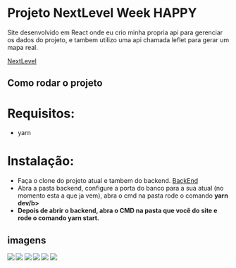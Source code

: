 <h1>Projeto NextLevel Week <b>HAPPY</b></h1>

Site desenvolvido em React onde eu crio minha propria api para gerenciar os dados do projeto, e tambem utilizo uma api chamada leflet para gerar um mapa real.

[NextLevel](https://nextlevelweek.com/)

<h2>Como rodar o projeto</h2>

# Requisitos:
- yarn

# Instalação:
- Faça o clone do projeto atual e tambem do backend.
[BackEnd](https://github.com/VictordaSilvaf/HAPPYAPI)
- Abra a pasta backend, configure a porta do banco para a sua atual (no momento esta a que ja vem), abra o cmd na pasta rode o comando <b>yarn dev/b>
- Depois de abrir o backend, abra o CMD na pasta que você do site e rode o comando yarn start.

<h2>imagens</h2>

![](https://i.imgur.com/4SMZ7Hm.png)
![](https://i.imgur.com/dgNDWJ1.png)
![](https://i.imgur.com/Gqz0QMB.png)
![](https://i.imgur.com/0FTQLD6.png)
![](https://i.imgur.com/4PfO4YI.png)
![](https://i.imgur.com/p0gac8Q.png)
